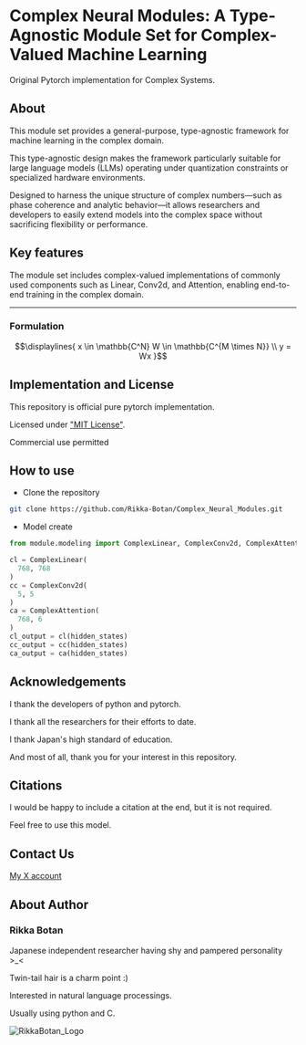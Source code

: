# Complex Neural Modules: A Type-Agnostic Module Set for Complex-Valued Machine Learning

Original Pytorch implementation for Complex Systems.

## About

This module set provides a general-purpose, type-agnostic framework for machine learning in the complex domain. 

This type-agnostic design makes the framework particularly suitable for large language models (LLMs) operating under quantization constraints or specialized hardware environments.

Designed to harness the unique structure of complex numbers—such as phase coherence and analytic behavior—it allows researchers and developers to easily extend models into the complex space without sacrificing flexibility or performance.

## Key features

The module set includes complex-valued implementations of commonly used components such as Linear, Conv2d, and Attention, enabling end-to-end training in the complex domain. 

***
### Formulation

```math
\displaylines{
x \in \mathbb{C^N}
W \in \mathbb{C^{M \times N}} \\
y = Wx
}
```

## Implementation and License

This repository is official pure pytorch implementation.

Licensed under ["MIT License"](https://mit-license.org/).

Commercial use permitted

## How to use

- Clone the repository

```bash
git clone https://github.com/Rikka-Botan/Complex_Neural_Modules.git
```

- Model create

```python
from module.modeling import ComplexLinear, ComplexConv2d, ComplexAttention

cl = ComplexLinear(
  768, 768
)
cc = ComplexConv2d(
  5, 5
)
ca = ComplexAttention(
  768, 6
)
cl_output = cl(hidden_states)
cc_output = cc(hidden_states)
ca_output = ca(hidden_states)
```

## Acknowledgements

I thank the developers of python and pytorch.

I thank all the researchers for their efforts to date.

I thank Japan's high standard of education.

And most of all, thank you for your interest in this repository.

## Citations

I would be happy to include a citation at the end, but it is not required.

Feel free to use this model.


## Contact Us

[My X account](https://x.com/peony__snow)


## About Author

### Rikka Botan

Japanese independent researcher having shy and pampered personality >_<

Twin-tail hair is a charm point :)

Interested in natural language processings. 

Usually using python and C.

![RikkaBotan_Logo](https://github.com/user-attachments/assets/92913f91-9136-4d44-8b4d-8a2120118a05)
